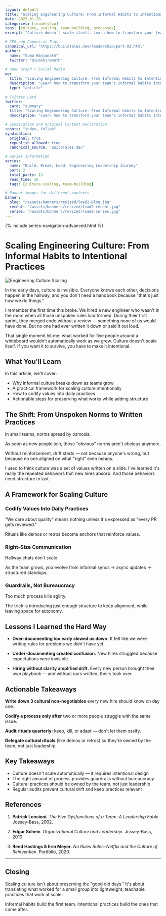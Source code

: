 ```yaml
---
layout: default
title: "Scaling Engineering Culture: From Informal Habits to Intentional Practices"
date: 2025-01-28
categories: [leadership]
tags: [culture, scaling, team-building, processes]
excerpt: "Culture doesn't scale itself. Learn how to transform your team's informal habits into intentional practices that survive growth."

# SEO and Canonical Tags
canonical_url: "https://buildtales.dev/leadership/part-02.html"
author:
  name: "Suma Manjunath"
  twitter: "@sumahiremath"
  
# Open Graph / Social Media
og:
  title: "Scaling Engineering Culture: From Informal Habits to Intentional Practices"
  description: "Learn how to transform your team's informal habits into intentional practices that survive growth. Practical frameworks for scaling engineering culture."
  type: "article"
  
# Twitter Card
twitter:
  card: "summary"
  title: "Scaling Engineering Culture: From Informal Habits to Intentional Practices"
  description: "Learn how to transform your team's informal habits into intentional practices that survive growth. Practical frameworks for scaling engineering culture."

# Syndication and Original Content Declaration
robots: "index, follow"
syndication:
  original: true
  republish_allowed: true
  canonical_source: "BuildTales.dev"

# Series information
series:
  name: "Build, Break, Lead: Engineering Leadership Journey"
  part: 2
  total_parts: 13
  read_time: 10
  tags: [culture-scaling, team-building]

# Banner images for different contexts
banner:
  blog: "/assets/banners/resized/lead2-blog.jpg"
  recent: "/assets/banners/resized/lead2-recent.jpg"
  series: "/assets/banners/resized/lead2-series.jpg"
---
```


{% include series-navigation-advanced.html %}

# Scaling Engineering Culture: From Informal Habits to Intentional Practices

![Engineering Culture Scaling](/assets/banners/resized/lead2-blog.jpg)

In the early days, culture is invisible. Everyone knows each other, decisions happen in the hallway, and you don't need a handbook because "that's just how we do things."

I remember the first time this broke. We hired a new engineer who wasn't in the room when all those unspoken rules had formed. During their first sprint, they merged code without a review — something none of us would have done. But no one had ever written it down or said it out loud.

That single moment hit me: what worked for five people around a whiteboard wouldn't automatically work as we grew. Culture doesn't scale itself. If you want it to survive, you have to make it intentional.

## What You'll Learn

In this article, we'll cover:
- Why informal culture breaks down as teams grow
- A practical framework for scaling culture intentionally
- How to codify values into daily practices
- Actionable steps for preserving what works while adding structure

## The Shift: From Unspoken Norms to Written Practices

In small teams, norms spread by osmosis.

As soon as new people join, those "obvious" norms aren't obvious anymore.

Without reinforcement, drift starts — not because anyone's wrong, but because no one aligned on what "right" even means.

I used to think culture was a set of values written on a slide. I've learned it's really the repeated behaviors that new hires absorb. And those behaviors need structure to last.

## A Framework for Scaling Culture

### Codify Values Into Daily Practices

"We care about quality" means nothing unless it's expressed as "every PR gets reviewed."

Rituals like demos or retros become anchors that reinforce values.

### Right-Size Communication

Hallway chats don't scale.

As the team grows, you evolve from informal syncs → async updates → structured standups.

### Guardrails, Not Bureaucracy

Too much process kills agility.

The trick is introducing just enough structure to keep alignment, while leaving space for autonomy.

## Lessons I Learned the Hard Way

- **Over-documenting too early slowed us down.** It felt like we were writing rules for problems we didn't have yet.

- **Under-documenting created confusion.** New hires struggled because expectations were invisible.

- **Hiring without clarity amplified drift.** Every new person brought their own playbook — and without ours written, theirs took over.

## Actionable Takeaways

**Write down 3 cultural non-negotiables** every new hire should know on day one.

**Codify a process only after** two or more people struggle with the same issue.

**Audit rituals quarterly:** keep, kill, or adapt — don't let them ossify.

**Delegate cultural rituals** (like demos or retros) so they're owned by the team, not just leadership.

## Key Takeaways

- Culture doesn't scale automatically — it requires intentional design
- The right amount of process provides guardrails without bureaucracy
- Cultural practices should be owned by the team, not just leadership
- Regular audits prevent cultural drift and keep practices relevant

## References

1. **Patrick Lencioni**. *The Five Dysfunctions of a Team: A Leadership Fable*. Jossey-Bass, 2002.

2. **Edgar Schein**. *Organizational Culture and Leadership*. Jossey-Bass, 2010.

3. **Reed Hastings & Erin Meyer**. *No Rules Rules: Netflix and the Culture of Reinvention*. Portfolio, 2020.

---

## Closing

Scaling culture isn't about preserving the "good old days." It's about translating what worked for a small group into lightweight, teachable practices that work at scale.

Informal habits build the first team. Intentional practices build the ones that come after.
